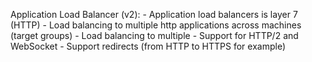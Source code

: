 Application Load Balancer (v2):
    - Application load balancers is layer 7 (HTTP)
    - Load balancing to multiple http applications across machines (target groups)
    - Load balancing to multiple
    - Support for HTTP/2 and WebSocket
    - Support redirects (from HTTP to HTTPS for example)